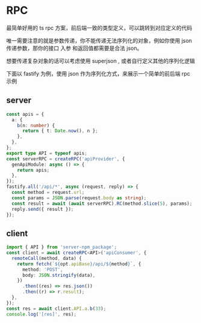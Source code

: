 # RPC

最简单好用的 ts rpc 方案，前后端一致的类型定义，可以跳转到对应定义的代码

唯一需要注意的就是参数传递，你不能传递无法序列化的对象，例如你使用 json 传递参数，那你的接口 入参 和返回值都需要是合法 json。

想要传递复杂对象的话可以考虑使用 superjson , 或者自行定义其他的序列化逻辑

下面以 fastify 为例，使用 json 作为序列化方式，来展示一个简单的前后端 rpc 示例

## server

```typescript
const apis = {
  a: {
    b(n: number) {
      return { t: Date.now(), n };
    },
  },
};
export type API = typeof apis;
const serverRPC = createRPC('apiProvider', {
  genApiModule: async () => {
    return apis;
  },
});
fastify.all('/api/*', async (request, reply) => {
  const method = request.url;
  const params = JSON.parse(request.body as string);
  const result = await (await serverRPC).RC(method.slice(5), params);
  reply.send({ result });
});
```

## client

```typescript
import { API } from 'server-npm_package';
const client = await createRPC<API>('apiConsumer', {
  remoteCall(method, data) {
    return fetch(`${opt.apiBase}/api/${method}`, {
      method: 'POST',
      body: JSON.stringify(data),
    })
      .then((res) => res.json())
      .then((r) => r.result);
  },
});
const res = await client.API.a.b(33);
console.log('[res]', res);
```
